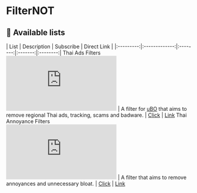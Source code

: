 # FilterNOT

## :page_facing_up: Available lists

| List | Description  | Subscribe | Direct Link |
|:---------:|:-------------:|:--------:|:-------:|:--------:|
Thai Ads Filters <br />![ads filter size] | A filter for [uBO](https://github.com/gorhill/uBlock) that aims to remove regional Thai ads, tracking, scams and badware. | [Click][Thai Ads Filter Subscribe] | [Link][Thai Ads Filter Direct]
Thai Annoyance Filters <br /> ![annoy filter size] | A filter that aims to remove annoyances and unnecessary bloat. | [Click][Thai Annoyance Filter Subscribe] | [Link][Thai Annoyance Filter Direct]

[Thai Ads Filter Subscribe]: https://subscribe.adblockplus.org/?location=https://adblock-thai.github.io/thai-ads-filter/subscription.txt&amp;title=Thai%20Adblock%20List
[Thai Ads Filter Direct]: https://adblock-thai.github.io/thai-ads-filter/subscription.txt
[Thai Annoyance Filter Subscribe]: https://subscribe.adblockplus.org/?location=https://adblock-thai.github.io/thai-ads-filter/annoyance.txt&amp;title=Thai%20Annoyances%20List
[Thai Annoyance Filter Direct]: https://adblock-thai.github.io/thai-ads-filter/annoyance.txt

[ads filter size]: https://img.badgesize.io/adblock-thai/thai-ads-filter/gh-pages/subscription.txt?style=flat-round&label=size
[annoy filter size]: https://img.badgesize.io/adblock-thai/thai-ads-filter/gh-pages/annoyance.txt?style=flat-round&label=size

[uBO]: https://adblock-thai.github.io/adblock_logo/ublock.png
[AG]: https://adblock-thai.github.io/adblock_logo/adguard_new.png
[ADB]: https://adblock-thai.github.io/adblock_logo/adblock.png
[ABP]: https://adblock-thai.github.io/adblock_logo/adblock_plus.png
[ADNU]: https://adblock-thai.github.io/adblock_logo/ad_nauseam.png
